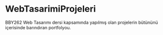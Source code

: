 # WebTasarimiProjeleri
BBY262 Web Tasarımı dersi kapsamında yapılmış olan projelerin bütününü içerisinde barındıran portfolyou.
